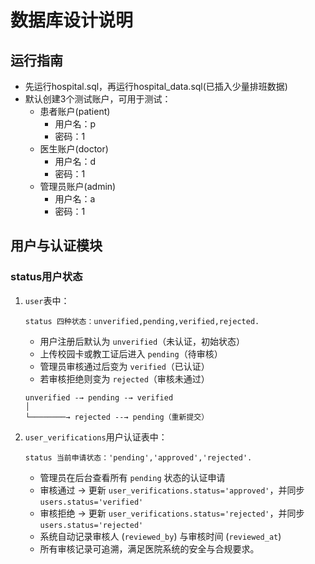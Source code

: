 # 数据库设计说明

## 运行指南
- 先运行hospital.sql，再运行hospital_data.sql(已插入少量排班数据)
- 默认创建3个测试账户，可用于测试：
  - 患者账户(patient)
    - 用户名：p
    - 密码：1
  - 医生账户(doctor)
    - 用户名：d
    - 密码：1
  - 管理员账户(admin)
    - 用户名：a
    - 密码：1

## 用户与认证模块
### status用户状态
1. `user`表中：
    ```
    status 四种状态：unverified,pending,verified,rejected.
    ```
   - 用户注册后默认为 `unverified`（未认证，初始状态）
   - 上传校园卡或教工证后进入 `pending`（待审核）
   - 管理员审核通过后变为 `verified`（已认证）
   - 若审核拒绝则变为 `rejected`（审核未通过）
    ```状态流转逻辑
    unverified -→ pending -→ verified
    │
    └────────→ rejected --→ pending（重新提交）
    ```
2. `user_verifications`用户认证表中：
    ```
   status 当前申请状态：'pending','approved','rejected'.
   ```
   - 管理员在后台查看所有 `pending` 状态的认证申请
   - 审核通过 → 更新 `user_verifications.status='approved'`，并同步 `users.status='verified'`
   - 审核拒绝 → 更新 `user_verifications.status='rejected'`，并同步 `users.status='rejected'`
   - 系统自动记录审核人 (`reviewed_by`) 与审核时间 (`reviewed_at`)
   - 所有审核记录可追溯，满足医院系统的安全与合规要求。
    